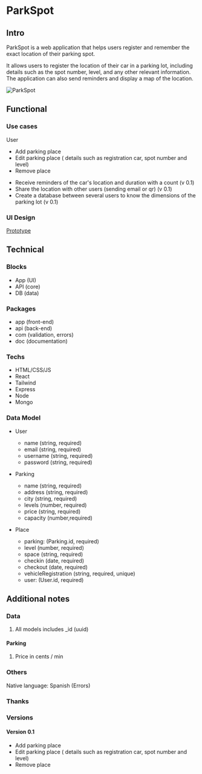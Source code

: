 # ParkSpot

## Intro

<!--ParkSpot es una aplicación web que ayuda a los usuarios a registrar y recordar la ubicación exacta de su plaza de parking.

Permite a los usuarios registrar la ubicación de su coche en un parking, incluyendo detalles como el número de plaza, nivel y cualquier otra información relevante. La aplicación también puede enviar recordatorios y mostrar un mapa de la ubicación.
-->

ParkSpot is a web application that helps users register and remember the exact location of their parking spot.

It allows users to register the location of their car in a parking lot, including details such as the spot number, level, and any other relevant information. The application can also send reminders and display a map of the location.

![ParkSpot](https://i.giphy.com/Ak8asl6uQKmre.webp)

## Functional

### Use cases

User
<!-- 
- Registrar la ubicación de la plaza de aparcamiento
- Editar plaza de aparcamiento (detalles como matrícula, número de plaza y nivel)
- Quitar plaza de aparcamiento
- Ver un mapa de la ubicación del parking 
- Recibir recordatorios de la ubicación del coche y de la duracion del aparcamiento con un contador (v 0.1)
- Compartir la ubicación con otros usuarios (enviar email o qr)... (v 0.1)
- Crear BD entre varios usuarios para conocer las dimensiones del parking (v 0.1)
-->

- Add parking place
- Edit parking place ( details such as registration car, spot number and level)
- Remove place
<!-- - View a map of the parking location -->
- Receive reminders of the car's location and duration with a count (v 0.1)
- Share the location with other users (sending email or qr) (v 0.1)
- Create a database between several users to know the dimensions of the parking lot (v 0.1)


### UI Design


[Prototype](https://www.figma.com/proto/ZwUGeEDRIT5bqBeIfFA0KI/ParkSpot?node-id=0-1&t=03lSJ2V6FJVvG9Xb-1)

## Technical

### Blocks

- App (UI)
- API (core)
- DB (data)

### Packages

- app (front-end)
- api (back-end)
- com (validation, errors)
- doc (documentation)

### Techs

- HTML/CSS/JS
- React
- Tailwind
- Express
- Node
- Mongo

### Data Model

- User
    - name (string, required)
    - email (string, required)
    - username (string, required)
    - password (string, required)

- Parking
    - name (string, required)
    - address (string, required)
    - city (string, required)
    - levels (number, required)
    - price (string, required)
    - capacity (number,required)

- Place
    - parking: (Parking.id, required)
    - level (number, required)
    - space (string, required)
    - checkin (date, required)
    - checkout (date, required)
    - vehicleRegistration (string, required, unique)
    - user: (User.id, required)  

## Additional notes

### Data

1. All models includes _id (uuid)

#### Parking

1. Price in cents / min

### Others

Native language: Spanish (Errors)

### Thanks



### Versions

#### Version 0.1

- Add parking place
- Edit parking place ( details such as registration car, spot number and level)
- Remove place